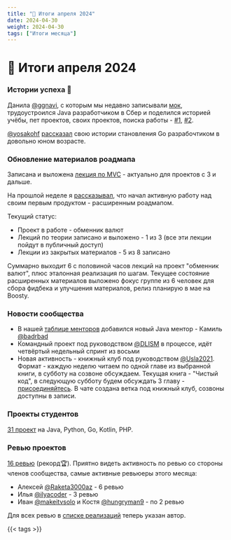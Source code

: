 ```yaml
---
title: "📝 Итоги апреля 2024"
date: 2024-04-30
weight: 2024-04-30
tags: ["Итоги месяца"]
---
```


# 📝 Итоги апреля 2024

### Истории успеха 🎉

Данила [@ggnavi](https://t.me/ggnavi), с которым мы недавно записывали [мок](https://www.youtube.com/watch?v=Zx6gdtp77qc), трудоустроился Java разработчиком в Сбер и поделился историей учёбы, пет проектов, своих проектов, поиска работы - [#1](https://t.me/zhukovsd_it_chat/56150/72699), [#2](https://t.me/zhukovsd_it_chat/56150/72700).

[@yosakohf](https://t.me/yosakohf) [рассказал](https://t.me/zhukovsd_it_chat/56150/72726) свою истории становления Go разрабочтиком в довольно юном возрасте.

### Обновление материалов роадмапа

Записана и выложена [лекция по MVC](https://www.youtube.com/watch?v=syjOb_jPJWE) - актуально для проектов с 3 и дальше.

На прошлой неделе я [рассказывал](https://t.me/zhukovsd_it_mentor/122), что начал активную работу над своим первым продуктом - расширенным роадмапом.

Текущий статус:
- Проект в работе - обменник валют
- Лекций по теории записано и выложено - 1 из 3 (все эти лекции пойдут в публичный доступ)
- Лекции из закрытых материалов - 5 из 8 записано

Суммарно выходит 6 с половиной часов лекций на проект "обменник валют", плюс эталонная реализация по шагам. Текущее состояние расширенных материалов выложено фокус группе из 6 человек для сбора фидбека и улучшения материалов, релиз планирую в мае на Boosty.

### Новости сообщества

- В нашей [таблице менторов](https://docs.google.com/spreadsheets/d/1_EaS3CRoBeo-PG04O2YGOYSk3afdGxgeqd3x0WRLe68) добавился новый Java ментор - Камиль [@badrbad](https://t.me/badrbad)
- Командный проект под руководством [@DLISM](https://t.me/DLISM) в процессе, идёт четвёртый недельный спринт из восьми
- Новая активность - книжный клуб под руководством [@Usla2021](https://t.me/Usla2021). Формат - каждую неделю читаем по одной главе из выбранной книги, в субботу на созвоне обсуждаем. Текущая книга - "Чистый код", в следующую субботу будем обсуждать 3 главу - [присоединяйтесь](https://t.me/zhukovsd_it_chat/69518/72786). В чате создана ветка под книжный клуб, созвоны доступны в записи.

### Проекты студентов

[31 проект](https://t.me/zhukovsd_it_chat/1/72934) на Java, Python, Go, Kotlin, PHP.

### Ревью проектов

[16 ревью](https://t.me/zhukovsd_it_chat/1/72935) (рекорд🏆). Приятно видеть активность по ревью со стороны членов сообщества, самые активные ревьюеры этого месяца:
- Алексей [@Raketa3000az](https://t.me/Raketa3000az) - 6 ревью
- Илья [@ilyacoder](https://t.me/ilyacoder) - 3 ревью  
- Иван [@makeitvsolo](https://t.me/makeitvsolo) и Костя [@hungryman9](https://t.me/hungryman9) - по 2 ревью

Для всех ревью в [списке реализаций](https://github.com/zhukovsd/java-backend-learning-course/blob/main/Projects/FinishedProjects/index.md) теперь указан автор.

{{< tags >}}
